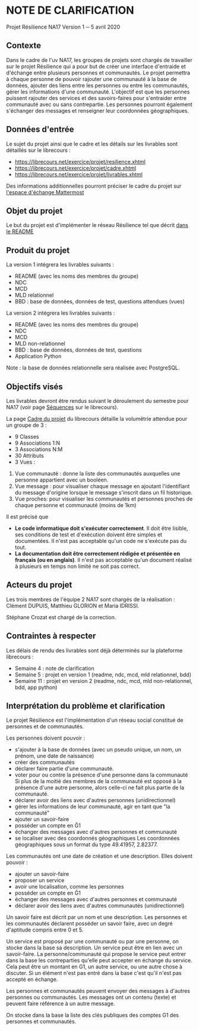 # NOTE DE CLARIFICATION
Projet Résilience NA17
Version 1 ─ 5 avril 2020

## Contexte
Dans le cadre de l'uv NA17, les groupes de projets sont chargés de travailler sur le projet Résilience qui a pour but de créer une interface d'entraide et d'échange entre plusieurs personnes et communautés. Le projet permettra à chaque personne de pouvoir rajouter une communauté à la base de données, ajouter des liens entre les personnes ou entre les communautés, gérer les informations d'une communauté. L'objectif est que les personnes puissent rajouter des services et des savoirs-faires pour s'entraider entre communauté avec ou sans contrepartie. Les personnes pourront également s'échanger des messages et renseigner leur coordonnées géographiques.  

## Données d'entrée
Le sujet du projet ainsi que le cadre et les détails sur les livrables sont détaillés sur le librecours :
* https://librecours.net/exercice/projet/resilience.xhtml
* https://librecours.net/exercice/projet/cadre.xhtml
* https://librecours.net/exercice/projet/livrables.xhtml

Des informations additionnelles pourront préciser le cadre du projet sur [l'espace d'échange Mattermost](https://team.picasoft.net/nx1718-20p/channels/na17)

## Objet du projet
Le but du projet est d'implémenter le réseau Résilience tel que décrit [dans le README](/README.md)

## Produit du projet
La version 1 intégrera les livrables suivants :
* README (avec les noms des membres du groupe)
* NDC
* MCD
* MLD relationnel
* BBD : base de données, données de test, questions attendues (vues)

La version 2 intégrera les livrables suivants :
* README (avec les noms des membres du groupe)
* NDC
* MCD
* MLD non-relationnel
* BBD : base de données, données de test, questions
* Application Python

Note : la base de données relationnelle sera réalisée avec PostgreSQL.

## Objectifs visés
Les livrables devront être rendus suivant le déroulement du semestre pour NA17 (voir page [Séquences](https://librecours.net/parcours/na17/sequences.html) sur le librecours).

La page [Cadre du projet](https://librecours.net/exercice/projet/cadre.xhtml) du librecours détaille la volumétrie attendue pour un groupe de 3 :
* 9 Classes
* 9 Associations 1:N 
* 3 Associations N:M
* 30 Attributs 
* 3 Vues : 
 1. Vue communauté : donne la liste des communautés auxquelles une personne appartient avec un booléen.
 2. Vue message : pour visualiser chaque message en ajoutant l'identifiant du message d'origine lorsque le message s'inscrit dans un fil historique.
 3. Vue proches: pour visualiser les communautés et personnes proches de chaque personne et communauté (moins de 1km)

Il est précisé que
* **Le code informatique doit s'exécuter correctement**. Il doit être lisible, ses conditions de test et d'exécution doivent être simples et documentées. Il n'est pas acceptable qu'un code ne s'exécute pas du tout.
* **La documentation doit être correctement rédigée et présentée en français (ou en anglais)**. Il n'est pas acceptable qu'un document réalisé à plusieurs en temps non limité ne soit pas correct.


## Acteurs du projet
Les trois membres de l'équipe 2 NA17 sont chargés de la réalisation : Clément DUPUIS, Matthieu GLORION et Maria IDRISSI.

Stéphane Crozat est chargé de la correction.

## Contraintes à respecter
Les délais de rendu des livrables sont déjà déterminés sur la plateforme librecours : 
* Semaine 4 : note de clarification
* Semaine 5 : projet en version 1 (readme, ndc, mcd, mld relationnel, bdd)
* Semaine 11 : projet en version 2 (readme, ndc, mcd, mld non-relationnel, bdd, app python)

## Interprétation du problème et clarification

Le projet Résilience est l'implémentation d'un réseau social constitué de personnes et de communautés.

Les personnes doivent pouvoir :
* s'ajouter à la base de données (avec un pseudo unique, un nom, un prénom, une date de naissance)
* créer des communautés
* déclarer faire partie d'une communauté.
* voter pour ou contre la présence d'une personne dans la communauté
Si plus de la moitié des membres de la communauté est opposé à la présence d'une autre personne, alors celle-ci ne fait plus partie de la communauté.
* déclarer avoir des liens avec d'autres personnes (unidirectionnel)
* gérer les informations de leur communauté, agir en tant que "la communauté"
* ajouter un savoir-faire
* posséder un compte en Ğ1
* échanger des messages avec d'autres personnes et communauté
* se localiser avec des coordonnés géographiques
Les coordonnées géographiques sous un format du type 49.41957, 2.82377.

Les communautés ont une date de création et une description. Elles doivent pouvoir :
* ajouter un savoir-faire 
* proposer un service
* avoir une localisation, comme les personnes
* posséder un compte en Ğ1
* échanger des messages avec d'autres personnes et communauté
* déclarer avoir des liens avec d'autres communautés (unidirectionnel)

Un savoir faire est décrit par un nom et une description.
Les personnes et les communautés déclarent posséder un savoir faire, avec un degré d'aptitude compris entre 0 et 5.

Un service est proposé par une communauté ou par une personne, on stocke dans la base sa description.
Un service peut être en lien avec un savoir-faire.
La personne/communauté qui propose le service peut entrer dans la base les contreparties qu'elle peut accepter en échange du service.
Cela peut être un montant en G1, un autre service, ou une autre chose à discuter.
Si un élément n'est pas entré dans la base c'est qu'il n'est pas accepté en échange.

Les personnes et communautés peuvent envoyer des messages à d'autres personnes ou communautés.
Les messages ont un contenu (texte) et peuvent faire référence à un autre message.

On stocke dans la base la liste des clés publiques des comptes G1 des personnes et communautés.

